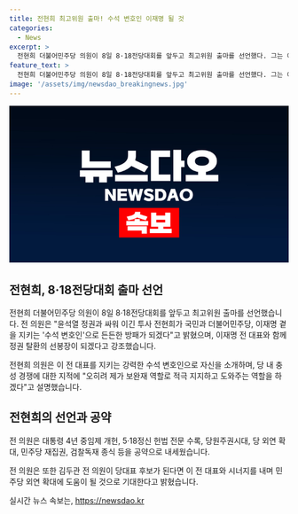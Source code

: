 ```yaml
---
title: 전현희 최고위원 출마! 수석 변호인 이재명 될 것
categories:
  - News
excerpt: >
  전현희 더불어민주당 의원이 8일 8·18전당대회를 앞두고 최고위원 출마를 선언했다. 그는 이재명과 함께 정권 탈환의 선봉장이 되겠다고 선언하며, 윤석열 정권과의 싸움에서 전 대표를 지키는 수석 변호인 역할을 맡을 것이라고 강조했다. 또한, 대통령 4년 중임제 개헌과 5·18정신 헌법 전문 수록, 당원주권시대 등을 공약으로 내세웠으며, 김두관 전 의원이 당대표 후보가 된다면 민주당 외연 확대에 기여할 것으로 전망했다.
feature_text: >
  전현희 더불어민주당 의원이 8일 8·18전당대회를 앞두고 최고위원 출마를 선언했다. 그는 이재명과 함께 정권 탈환의 선봉장이 되겠다고 선언하며, 윤석열 정권과의 싸움에서 전 대표를 지키는 수석 변호인 역할을 맡을 것이라고 강조했다. 또한, 대통령 4년 중임제 개헌과 5·18정신 헌법 전문 수록, 당원주권시대 등을 공약으로 내세웠으며, 김두관 전 의원이 당대표 후보가 된다면 민주당 외연 확대에 기여할 것으로 전망했다.
image: '/assets/img/newsdao_breakingnews.jpg'
---
```


<p><img src="/assets/img/newsdao_breakingnews.jpg" alt="pcversion 속보" /></p>

<h2 data-ke-size="size26">전현희, 8·18전당대회 출마 선언</h2>

<p>전현희 더불어민주당 의원이 8일 8·18전당대회를 앞두고 최고위원 출마를 선언했습니다. 전 의원은 "윤석열 정권과 싸워 이긴 투사 전현희가 국민과 더불어민주당, 이재명 곁을 지키는 '수석 변호인'으로 든든한 방패가 되겠다"고 밝혔으며, 이재명 전 대표와 함께 정권 탈환의 선봉장이 되겠다고 강조했습니다.</p>

<p data-ke-size="size16">전현희 의원은 이 전 대표를 지키는 강력한 수석 변호인으로 자신을 소개하며, 당 내 충성 경쟁에 대한 지적에 "오히려 제가 보완재 역할로 적극 지지하고 도와주는 역할을 하겠다"고 설명했습니다.</p>

<h2 data-ke-size="size26">전현희의 선언과 공약</h2>

<p>전 의원은 대통령 4년 중임제 개헌, 5·18정신 헌법 전문 수록, 당원주권시대, 당 외연 확대, 민주당 재집권, 검찰독재 종식 등을 공약으로 내세웠습니다.</p>

<p data-ke-size="size16">전 의원은 또한 김두관 전 의원이 당대표 후보가 된다면 이 전 대표와 시너지를 내며 민주당 외연 확대에 도움이 될 것으로 기대한다고 밝혔습니다.</p>
실시간 뉴스 속보는, <a href="https://newsdao.kr" rel="dofollow">https://newsdao.kr</a>


